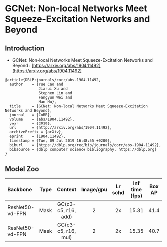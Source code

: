 # GCNet: Non-local Networks Meet Squeeze-Excitation Networks and Beyond

## Introduction

- GCNet: Non-local Networks Meet Squeeze-Excitation Networks and Beyond
: [https://arxiv.org/abs/1904.11492](https://arxiv.org/abs/1904.11492)

```
@article{DBLP:journals/corr/abs-1904-11492,
  author    = {Yue Cao and
               Jiarui Xu and
               Stephen Lin and
               Fangyun Wei and
               Han Hu},
  title     = {GCNet: Non-local Networks Meet Squeeze-Excitation Networks and Beyond},
  journal   = {CoRR},
  volume    = {abs/1904.11492},
  year      = {2019},
  url       = {http://arxiv.org/abs/1904.11492},
  archivePrefix = {arXiv},
  eprint    = {1904.11492},
  timestamp = {Tue, 09 Jul 2019 16:48:55 +0200},
  biburl    = {https://dblp.org/rec/bib/journals/corr/abs-1904-11492},
  bibsource = {dblp computer science bibliography, https://dblp.org}
}
```


## Model Zoo

| Backbone                | Type       |     Context| Image/gpu | Lr schd | Inf time (fps) | Box AP | Mask AP |                           Download                           |
| :---------------------- | :-------------: |  :-------------:  | :-------: | :-----: | :------------: | :----: | :-----: | :----------------------------------------------------------: |
| ResNet50-vd-FPN         | Mask       | GC(c3-c5, r16, add)  |     2     |   2x    |     15.31     |  41.4  |    36.8    | [model](https://paddlemodels.bj.bcebos.com/object_detection/mask_rcnn_r50_vd_fpn_gcb_add_r16_2x.tar) |
| ResNet50-vd-FPN         | Mask       | GC(c3-c5, r16, mul)  |     2     |   2x    |     15.35     |  40.7  |    36.1    | [model](https://paddlemodels.bj.bcebos.com/object_detection/mask_rcnn_r50_vd_fpn_gcb_mul_r16_2x.tar) |
